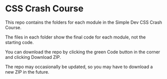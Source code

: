 # CSS Crash Course

This repo contains the folders for each module in the Simple Dev CSS Crash Course.

The files in each folder show the final code for each module, not the starting code.

You can download the repo by clicking the green Code button in the corner and clicking Download ZIP.

The repo may occasionally be updated, so you may have to download a new ZIP in the future.